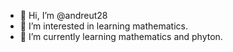 - 👋 Hi, I’m @andreut28
- 👀 I’m interested in learning mathematics.
- 🌱 I’m currently learning mathematics and phyton.


<!---
andreut28/andreut28 is a ✨ special ✨ repository because its `README.md` (this file) appears on your GitHub profile.
You can click the Preview link to take a look at your changes.
--->
